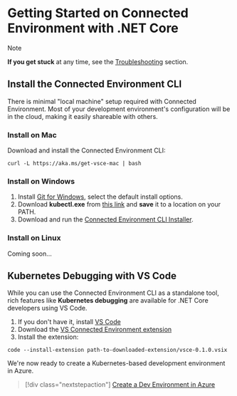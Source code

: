 # Getting Started on Connected Environment with .NET Core

> [!Note]
> **If you get stuck** at any time, see the [Troubleshooting](troubleshooting.md) section.

## Install the Connected Environment CLI
There is minimal "local machine" setup required with Connected Environment. Most of your development environment's configuration will be in the cloud, making it easily shareable with others.

### Install on Mac
Download and install the Connected Environment CLI:
```
curl -L https://aka.ms/get-vsce-mac | bash
```

### Install on Windows
1. Install [Git for Windows](https://git-scm.com/downloads), select the default install options. 
1. Download **kubectl.exe** from [this link](https://storage.googleapis.com/kubernetes-release/release/v1.9.0/bin/windows/amd64/kubectl.exe) and **save** it to a location on your PATH.
1. Download and run the [Connected Environment CLI Installer](https://aka.ms/get-vsce-windows). 

### Install on Linux
Coming soon...

## Kubernetes Debugging with VS Code
While you can use the Connected Environment CLI as a standalone tool, rich features like **Kubernetes debugging** are available for .NET Core developers using VS Code.

1. If you don't have it, install [VS Code](https://code.visualstudio.com/Download)
1. Download the [VS Connected Environment extension](https://aka.ms/get-vsce-code)
1. Install the extension: 

```
code --install-extension path-to-downloaded-extension/vsce-0.1.0.vsix
```


We're now ready to create a Kubernetes-based development environment in Azure.

> [!div class="nextstepaction"]
> [Create a Dev Environment in Azure](get-started-netcore-02.md)

